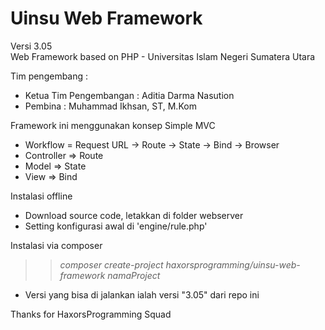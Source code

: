 # Uinsu Web Framework
Versi 3.05<br/>
Web Framework based on PHP - Universitas Islam Negeri Sumatera Utara

Tim pengembang :

- Ketua Tim Pengembangan : Aditia Darma Nasution
- Pembina : Muhammad Ikhsan, ST, M.Kom

Framework ini menggunakan konsep Simple MVC

- Workflow = Request URL -> Route -> State -> Bind -> Browser
- Controller => Route
- Model => State 
- View => Bind

Instalasi offline 
- Download source code, letakkan di folder webserver
- Setting konfigurasi awal di 'engine/rule.php'

Instalasi via composer 
>> <i>composer create-project haxorsprogramming/uinsu-web-framework namaProject</i> 
- Versi yang bisa di jalankan ialah versi "3.05" dari repo ini

Thanks for HaxorsProgramming Squad
